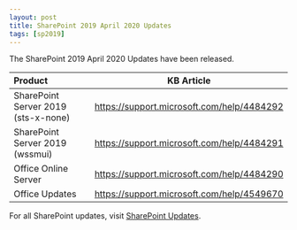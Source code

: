 ```yaml
---
layout: post
title: SharePoint 2019 April 2020 Updates
tags: [sp2019]
---
```


The SharePoint 2019 April 2020 Updates have been released.

|Product | KB Article |
|:--- |--- |
|SharePoint Server 2019 (sts-x-none) | <https://support.microsoft.com/help/4484292> |
|SharePoint Server 2019 (wssmui) | <https://support.microsoft.com/help/4484291> |
|Office Online Server | <https://support.microsoft.com/help/4484290> |
|Office Updates | <https://support.microsoft.com/help/4549670> |

For all SharePoint updates, visit [SharePoint Updates](https://sharepointupdates.com).
